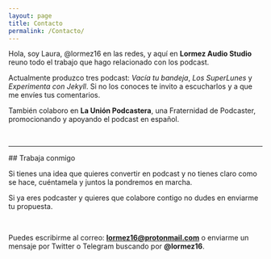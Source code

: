 ```yaml
---
layout: page
title: Contacto
permalink: /Contacto/
---
```


Hola, soy Laura, @lormez16 en las redes, y aquí en **Lormez Audio Studio** reuno todo el trabajo que hago relacionado con los podcast.


Actualmente produzco tres podcast: *Vacía tu bandeja*, *Los SuperLunes* y *Experimenta con Jekyll*. Si no los conoces te invito a escucharlos y a que me envíes tus comentarios.


También colaboro en **La Unión Podcastera**, una Fraternidad de Podcaster, promocionando y apoyando el podcast en español.

<br>
<hr/>
## Trabaja conmigo

Si tienes una idea que quieres convertir en podcast y no tienes claro como se hace, cuéntamela y juntos la pondremos en marcha.

Si ya eres podcaster y quieres que colabore contigo no dudes en enviarme tu propuesta.  

<br>

Puedes escribirme al correo: **lormez16@protonmail.com** o enviarme un mensaje por Twitter o Telegram buscando por **@lormez16**.
